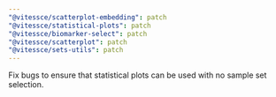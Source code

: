 ```yaml
---
"@vitessce/scatterplot-embedding": patch
"@vitessce/statistical-plots": patch
"@vitessce/biomarker-select": patch
"@vitessce/scatterplot": patch
"@vitessce/sets-utils": patch
---
```


Fix bugs to ensure that statistical plots can be used with no sample set selection.
